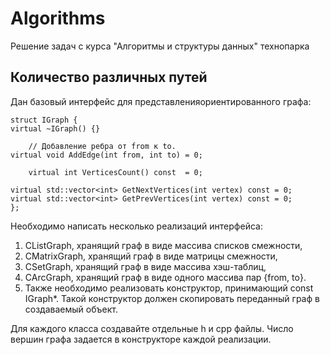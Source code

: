 # Algorithms
Решение задач с курса "Алгоритмы и структуры данных" технопарка

## Количество различных путей

Дан базовый интерфейс для представленияориентированного графа:
```
struct IGraph {
virtual ~IGraph() {}
    
    // Добавление ребра от from к to.
virtual void AddEdge(int from, int to) = 0;

    virtual int VerticesCount() const  = 0;

virtual std::vector<int> GetNextVertices(int vertex) const = 0;
virtual std::vector<int> GetPrevVertices(int vertex) const = 0;
};
```

Необходимо написать несколько реализаций интерфейса:
1. CListGraph, хранящий граф в виде массива списков смежности,
2. CMatrixGraph, хранящий граф в виде матрицы смежности,
3. CSetGraph, хранящий граф в виде массива хэш-таблиц,
4. CArcGraph, хранящий граф в виде одного массива пар {from, to}.
5. Также необходимо реализовать конструктор, принимающий const IGraph*. Такой конструктор должен скопировать переданный граф в создаваемый объект.

Для каждого класса создавайте отдельные h и cpp файлы.
Число вершин графа задается в конструкторе каждой реализации.
